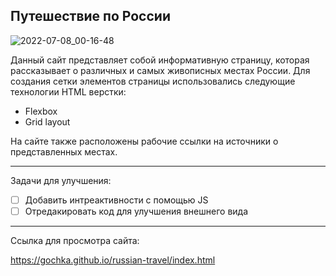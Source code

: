 Путешествие по России
----------------------
![2022-07-08_00-16-48](https://user-images.githubusercontent.com/92950923/177872906-3d4ada8a-1625-4494-bba1-fa4f7521317a.png)


Данный сайт представляет собой информативную страницу, которая рассказывает о различных и самых живописных местах России.
Для создания сетки элементов страницы использовались следующие технологии HTML верстки:
- Flexbox
- Grid layout

На сайте также расположены рабочие ссылки на источники о представленных местах.

----------------------
Задачи для улучшения:

- [ ] Добавить интреактивности с помощью JS
- [ ] Отредакировать код для улучшения внешнего вида

----------------------

Ссылка для просмотра сайта:

https://gochka.github.io/russian-travel/index.html
